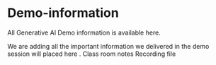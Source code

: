 # Demo-information
All Generative AI Demo information is available here.

We are adding all the important information we delivered in the demo session will placed here . 
Class room notes 
Recording file 
